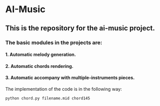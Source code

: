 # AI-Music
## This is the repository for the ai-music project.
### The basic modules in the projects are:
#### 1. Automatic melody generation.
#### 2. Automatic chords rendering.
#### 3. Automatic accompany with multiple-instruments pieces. 

The implementation of the code is in the following way:

```
python chord.py filename.mid chord145
```



